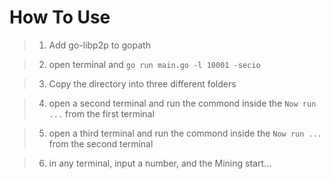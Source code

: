 # How To Use

> 1. Add go-libp2p to gopath

> 2. open terminal and `go run main.go -l 10001 -secio`

> 3. Copy the directory into three different folders

> 4. open a second terminal and run the commond inside the `Now run ...` from the first terminal

> 5. open a third terminal and run the commond inside the `Now run ...` from the second terminal

> 6. in any terminal, input a number, and the Mining start...
